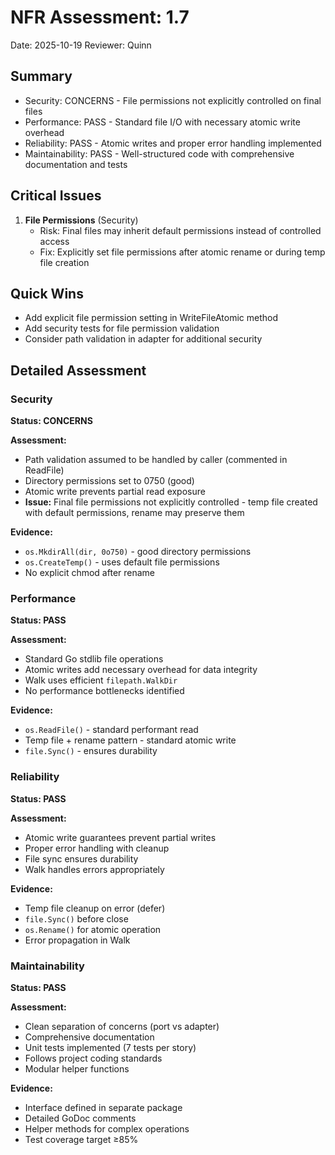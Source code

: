 # NFR Assessment: 1.7

Date: 2025-10-19
Reviewer: Quinn

## Summary

- Security: CONCERNS - File permissions not explicitly controlled on final files
- Performance: PASS - Standard file I/O with necessary atomic write overhead
- Reliability: PASS - Atomic writes and proper error handling implemented
- Maintainability: PASS - Well-structured code with comprehensive documentation and tests

## Critical Issues

1. **File Permissions** (Security)
   - Risk: Final files may inherit default permissions instead of controlled access
   - Fix: Explicitly set file permissions after atomic rename or during temp file creation

## Quick Wins

- Add explicit file permission setting in WriteFileAtomic method
- Add security tests for file permission validation
- Consider path validation in adapter for additional security

## Detailed Assessment

### Security

**Status: CONCERNS**

**Assessment:**
- Path validation assumed to be handled by caller (commented in ReadFile)
- Directory permissions set to 0750 (good)
- Atomic write prevents partial read exposure
- **Issue:** Final file permissions not explicitly controlled - temp file created with default permissions, rename may preserve them

**Evidence:**
- `os.MkdirAll(dir, 0o750)` - good directory permissions
- `os.CreateTemp()` - uses default file permissions
- No explicit chmod after rename

### Performance

**Status: PASS**

**Assessment:**
- Standard Go stdlib file operations
- Atomic writes add necessary overhead for data integrity
- Walk uses efficient `filepath.WalkDir`
- No performance bottlenecks identified

**Evidence:**
- `os.ReadFile()` - standard performant read
- Temp file + rename pattern - standard atomic write
- `file.Sync()` - ensures durability

### Reliability

**Status: PASS**

**Assessment:**
- Atomic write guarantees prevent partial writes
- Proper error handling with cleanup
- File sync ensures durability
- Walk handles errors appropriately

**Evidence:**
- Temp file cleanup on error (defer)
- `file.Sync()` before close
- `os.Rename()` for atomic operation
- Error propagation in Walk

### Maintainability

**Status: PASS**

**Assessment:**
- Clean separation of concerns (port vs adapter)
- Comprehensive documentation
- Unit tests implemented (7 tests per story)
- Follows project coding standards
- Modular helper functions

**Evidence:**
- Interface defined in separate package
- Detailed GoDoc comments
- Helper methods for complex operations
- Test coverage target ≥85%